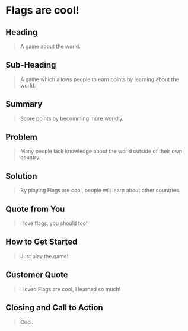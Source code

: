 # Flags are cool! #
 
## Heading ##
  > A game about the world.

## Sub-Heading ##
  > A game which allows people to earn points by learning about the world.

## Summary ##
  > Score points by becomming more worldly.

## Problem ##
  > Many people lack knowledge about the world outside of their own country.

## Solution ##
  > By playing Flags are cool, people will learn about other countries.

## Quote from You ##
  > I love flags, you should too!

## How to Get Started ##
  > Just play the game!

## Customer Quote ##
  > I loved Flags are cool, I learned so much!

## Closing and Call to Action ##
  > Cool.